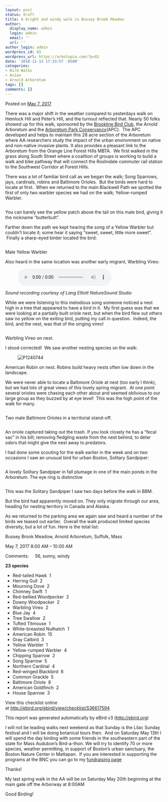 ```yaml
---
layout: post
status: draft
title: A bright and windy walk in Bussey Brook Meadow
author:
  display_name: admin
  login: admin
  email: ''
  url: ''
author_login: admin
wordpress_id: 81
wordpress_url: https://arbotopia.com/?p=81
date: '2018-11-13 17:33:57 -0500'
categories:
- Bird Walks
- Avian
- Arnold Arboretum
tags: []
comments: []
---
```




<p>Posted on&nbsp;<a href="https://web.archive.org/web/20170912192551/http://www.arbotopia.com/a-bright-and-windy-walk-in-bussey-brook-meadow/">May 7, 2017</a></p>





<p>There was a major shift in the weather compared to yesterdays walk on Hemlock Hill and Peter&rsquo;s Hill, and the turnout reflected that. Nearly 50 folks showed up for this walk, sponsored by the&nbsp;<a href="http://www.brooklinebirdclub.org/">Brookline Bird Club</a>, the Arnold Arboretum and the&nbsp;<a href="https://web.archive.org/web/20170912192551/http://www.arboretumparkconservancy.org/">Arboretum Park Conservancy</a>(APC). &nbsp;The APC developed and helps to maintain this 28 acre section of the Arboretum where AA researchers study the impact of the urban environment on native and non-native invasive&nbsp;plants. It also provides a pleasant link to the Arboretum from&nbsp;the Orange Line Forest Hills MBTA. &nbsp;We first walked in the grass along&nbsp;South Street where a coalition of groups is working to build a walk and bike pathway that&nbsp;will connect the Roslindale commuter rail station to the Southwest Corridor at Forest Hills.</p>





<p>There was a lot of familiar bird call as we began the walk; Song Sparrows, jays, cardinals, robins and Baltimore Orioles. &nbsp;But the birds were hard to locate at first. &nbsp;When we returned to the main Blackwell Path we spotted the first of only two warbler species we had on the walk; Yellow-rumped Warbler.</p>


<p><!-- wp:image {"id":120} --></p>
<figure class="wp-block-image"><img src="/images/2018/11/P1120856.jpg" alt="" class="wp-image-120"/></figure>





<p>You can barely see the yellow patch above the tail on this male bird, giving it the nickname &ldquo;butterbutt&rdquo;.</p>





<p>Farther down the path we kept hearing the song of a Yellow Warbler but couldn&rsquo;t locate it; some hear&nbsp;it saying &ldquo;sweet, sweet, little more sweet&rdquo;. &nbsp;Finally a sharp-eyed birder located the bird:</p>


<p><!-- wp:image {"id":121} --></p>
<figure class="wp-block-image"><img src="/images/2018/11/P1080518_1.jpg" alt="" class="wp-image-121"/></figure>





<p>Male Yellow Warbler</p>





<p>Also heard in the same location was another early migrant, Warbling Vireo:</p>


<p><!-- wp:audio {"id":196} --></p>
<figure class="wp-block-audio"><audio controls src="/images/2018/11/Warbling-vireo-1.mp3"></audio></figure>
<p><!-- /wp:audio --></p>



<p><em>Sound recording courtesy of&nbsp;Lang Elliott NatureSound Studio﻿</em></p>





<p>While we were listening to this melodious song someone noticed a nest high in a tree that appeared to have a bird in it. &nbsp;My first guess was that we were looking at a partially built oriole nest, but when the bird flew out others saw no yellow on the&nbsp;exiting bird,&nbsp;putting my call in question. &nbsp;Indeed, the bird, and the nest, was that of the singing vireo!</p>


<p><!-- wp:image {"id":122} --></p>
<figure class="wp-block-image"><img src="/images/2018/11/P1280042.jpg" alt="" class="wp-image-122"/></figure>





<p>Warbling Vireo on nest.</p>





<p>I stood corrected! &nbsp;We saw another nesting species on the walk:</p>


<p><!-- wp:image {"id":1095} --></p>
<figure class="wp-block-image"><img src="https://web.archive.org/web/20170912192551im_/http://www.arbotopia.com/wp-content/uploads/2015/05/P1240744.jpg" alt="P1240744" class="wp-image-1095"/></figure>





<p>American Robin on nest. Robins build heavy nests often low down in the landscape.</p>





<p>We were never able to locate a Baltimore Oriole at nest (too early I think), but we had lots of great views of this lovely spring migrant. &nbsp;At one point several orioles were chasing each other about and seemed oblivious to our large group as they buzzed by at eye level! &nbsp;This was the high point of the walk for many.</p>


<p><!-- wp:image {"id":123} --></p>
<figure class="wp-block-image"><img src="/images/2018/11/P1160016.jpg" alt="" class="wp-image-123"/></figure>





<p>Two male Baltimore Orioles in a territorial stand-off.</p>


<p><!-- wp:image {"id":124} --></p>
<figure class="wp-block-image"><img src="/images/2018/11/P1030030.jpg" alt="" class="wp-image-124"/></figure>





<p>An oriole captured taking out the trash. If you look closely he has a &ldquo;fecal sac&rdquo; in his bill; removing fledgling waste from the nest behind, to deter odors that might give the nest away to predators.</p>





<p>I had done some scouting for the walk earlier in&nbsp;the week and on two occasions I saw an unusual bird for urban Boston, Solitary Sandpiper:</p>


<p><!-- wp:image {"id":125} --></p>
<figure class="wp-block-image"><img src="/images/2018/11/P1020469.jpg" alt="" class="wp-image-125"/></figure>





<p>A lovely Solitary Sandpiper in fall plumage in one of the main ponds in the Arboretum. The eye ring is distinctive</p>


<p><!-- wp:image {"id":126} --></p>
<figure class="wp-block-image"><img src="/images/2018/11/P1160036.jpg" alt="" class="wp-image-126"/></figure>





<p>This was the Solitary Sandpiper I saw two days before the walk in BBM.</p>





<p>But the bird had apparently moved on. They only migrate through our area, heading for nesting territory in Canada and Alaska.</p>





<p>As we returned to the parking area we again saw and heard a number of the birds we teased out earlier. &nbsp;Overall the walk produced limited species diversity, but a lot of fun. Here is the total list:</p>





<p>Bussey Brook Meadow, Arnold Arboretum, Suffolk, Mass</p>





<p>May 7, 2017 8:00 AM &ndash; 10:00 AM</p>





<p>Comments: &nbsp;&nbsp;&nbsp;&nbsp;56, sunny, windy</p>





<p><strong>23 species</strong></p>


<p><!-- wp:list --></p>
<ul>
<li>Red-tailed Hawk &nbsp;1</li>
<li>Herring Gull &nbsp;2</li>
<li>Mourning Dove &nbsp;2</li>
<li>Chimney Swift &nbsp;1</li>
<li>Red-bellied Woodpecker &nbsp;2</li>
<li>Downy Woodpecker &nbsp;2</li>
<li>Warbling Vireo &nbsp;2</li>
<li>Blue Jay &nbsp;4</li>
<li>Tree Swallow &nbsp;2</li>
<li>Tufted Titmouse &nbsp;1</li>
<li>White-breasted Nuthatch &nbsp;1</li>
<li>American Robin &nbsp;15</li>
<li>Gray Catbird &nbsp;3</li>
<li>Yellow Warbler &nbsp;1</li>
<li>Yellow-rumped Warbler &nbsp;4</li>
<li>Chipping Sparrow &nbsp;2</li>
<li>Song Sparrow &nbsp;5</li>
<li>Northern Cardinal &nbsp;4</li>
<li>Red-winged Blackbird &nbsp;6</li>
<li>Common Grackle &nbsp;5</li>
<li>Baltimore Oriole &nbsp;8</li>
<li>American Goldfinch &nbsp;2</li>
<li>House Sparrow &nbsp;3</li>
</ul>
<p><!-- /wp:list --></p>



<p>View this checklist online at&nbsp;<a href="https://web.archive.org/web/20170912192551/http://ebird.org/ebird/view/checklist/S36617594">http://ebird.org/ebird/view/checklist/S36617594</a></p>





<p>This report was generated automatically by eBird v3 (<a href="https://web.archive.org/web/20170912192551/http://ebird.org/">http://ebird.org</a>)</p>





<p>I will not be leading walks next weekend as that Sunday is the Lilac Sunday festival and I will be doing botanical tours then. &nbsp;And on Saturday May 13th I will spend the day birding with some friends in the southeastern part of the state for Mass Audubon&rsquo;s Bird-a-thon. We will try to identify 70 or more species, weather permitting, in support of Boston&rsquo;s urban sanctuary, the Boston Nature Center in Mattapan. &nbsp;If you are interested in supporting the programs at the BNC you can go to my&nbsp;<a href="https://web.archive.org/web/20170912192551/https://goo.gl/vBoKGt">fundraising page</a></p>





<p>Thanks!</p>





<p>My last spring walk in the AA will be on Saturday May 20th beginning at the main gate off the Arborway at 8:00AM</p>





<p>Good Birding!<br></p>



